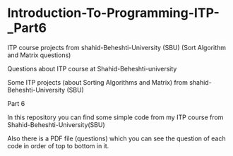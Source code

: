 # Introduction-To-Programming-ITP-_Part6
ITP course projects from shahid-Beheshti-University (SBU) (Sort Algorithm and Matrix questions) 

Questions about ITP course at Shahid-Beheshti-university

Some ITP projects (about Sorting Algorithms and Matrix) from shahid-Beheshti-University (SBU)

Part 6

In this repository you can find some simple code from my ITP course from Shahid-Beheshti-University(SBU)

Also there is a PDF file (questions) which you can see the question of each code in order of top to bottom in it.
